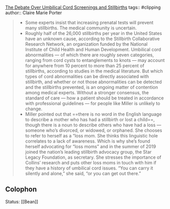 [The Debate Over Umbilical Cord Screenings and Stillbirths](https://undark.org/2021/07/05/debate-over-umbilical-cord-screenings-and-stillbirths/)
  tags:: #clipping 
  author:: Claire Marie Porter

>   - Some experts insist that increasing prenatal tests will prevent many stillbirths. The medical community is uncertain.
>   - Roughly half of the 26,000 stillbirths per year in the United States have an unknown cause, according to the Stillbirth Collaborative Research Network, an organization funded by the National Institute of Child Health and Human Development. Umbilical cord abnormalities — of which there are roughly seven categories, ranging from cord cysts to entanglements to knots — may account for anywhere from 10 percent to more than 25 percent of stillbirths, according to studies in the medical literature. But which types of cord abnormalities can be directly associated with stillbirth, and whether or not those abnormalities can be detected and the stillbirths prevented, is an ongoing matter of contention among medical experts. Without a stronger consensus, the standard of care — how a patient should be treated in accordance with professional guidelines — for people like Miller is unlikely to change. 
>   - Miller pointed out that ==there is no word in the English language to describe a mother who has had a stillbirth or lost a child==, though there is a noun to describe others who have had a loss — someone who’s divorced, or widowed, or orphaned. She chooses to refer to herself as a “loss mom.
>     She thinks this linguistic hole correlates to a lack of awareness. Which is why she’s found herself advocating for “loss moms” and in the summer of 2019 joined the nation’s leading stillbirth advocacy group, the Star Legacy Foundation, as secretary. She stresses the importance of Collins’ research and puts other loss moms in touch with him if they have a history of umbilical cord issues. “You can carry it silently and alone,” she said, “or you can get out there.” 
   
   ## Colophon
   Status: [[Bean]]